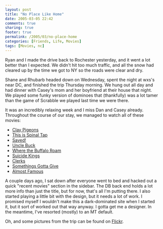 ```yaml
---
layout: post
title: "No Place Like Home"
date: 2005-03-05 22:42
comments: true
sharing: true
footer: true
permalink: /2005/03/no-place-home
categories: [Friends, Life, Movies]
tags: [Movies, nc]
---
```

Ryan and I made the drive back to Rochester yesterday, and it went a lot better than I expected.  We didn't hit too much traffic, and all the snow had cleared up by the time we got to NY so the roads were clear and dry.

Shane and Rhubarb headed down on Wednesday, spent the night at wxs's near DC, and finished the trip Thursday morning.  We hung out all day and had dinner with Casey's mom and her boyfriend at their house that night.  We played some funky version of dominoes that (thankfully) was a lot tamer than the game of Scrabble we played last time we were there.

It was an incredibly relaxing week and I miss Dan and Casey already.  Throughout the course of our stay, we managed to watch all of these movies:

* <a href="http://www.imdb.com/title/tt0118863/">Clay Pigeons</a>
* <a href="http://www.imdb.com/title/tt0088258/">This is Spinal Tap</a>
* <a href="http://www.imdb.com/title/tt0332375/">Saved!</a>
* <a href="http://www.imdb.com/title/tt0098554/">Uncle Buck</a>
* <a href="http://www.imdb.com/title/tt0081748/">Where the Buffalo Roam</a>
* <a href="http://www.imdb.com/title/tt0120241/">Suicide Kings</a>
* <a href="http://www.imdb.com/title/tt0109445/">Clerks</a>
* <a href="http://www.imdb.com/title/tt0337741/">Somethings Gotta Give</a>
* <a href="http://www.imdb.com/title/tt0181875/">Almost Famous</a>

A couple days ago, I sat down after everyone went to bed and hacked out a quick "recent movies" section in the sidebar.  The DB back end holds a lot more info than just the title, but for now, that's all I'm putting there.  I also started playing a little bit with the design, but it needs a lot of work.  I promised myself I wouldn't make this a dark-dominated site when I started it, but it sort of worked out that way anyway.  I gotta get me a designer.  In the meantime, I've resorted (mostly) to an MT default.

Oh, and some pictures from the trip can be found on <a href="http://www.flickr.com/photos/brockli/sets/148900/">Flickr</a>.
